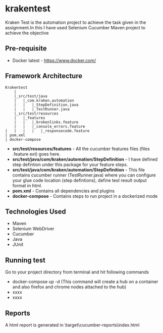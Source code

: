 # krakentest
Kraken Test is the automation project to achieve the task given in the assignment.In this I have used Selenium Cucumber Maven project to achieve the objective

Pre-requisite
--------------
* Docker latest - https://www.docker.com/

Framework Architecture
--------------
	Krakentest
		|
		|_src/test/java
		|	|_com.kraken.automation
		|	|	|_StepDefinition.java
		|	|	|_TestRunner.java
		|_src/test/resources
		|	|_features
		|	|	|_brokenlinks.feature
		|	|	|_console_errors.feature
    |	|	|	|	|_responsecode.feature
    | pom.xml
    | docker-compose
    

* **src/test/resources/features** - All the cucumber features files (files .feature ext) goes here.
* **src/test/java/com/kraken/automation/StepDefinition** - I have defined step defintion under this package for your feature steps.
* **src/test/java/com/kraken/automation/StepDefinition** - This file contains cucumber runner (TestRunner.java) where you can configure your glue code location (step defintions), define test result output format in html. 
* **pom.xml** - Contains all dependencies and plugins
* **docker-compose** - Contains steps to run project in a dockerized mode

Technologies Used
-----------------
* Maven
* Selenium WebDriver
* Cucumber
* Java
* JUnit

Running test
--------------

Go to your project directory from terminal and hit following commands
* docker-compose up -d (This command will create a hub on a container and also firefox and chrome nodes attached to the hub)
* xxxx
* xxxx

Reports
--------------

A html report is generated in \target\cucumber-reports\index.html
